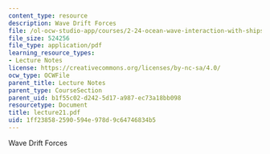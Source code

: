 ```yaml
---
content_type: resource
description: Wave Drift Forces
file: /ol-ocw-studio-app/courses/2-24-ocean-wave-interaction-with-ships-and-offshore-energy-systems-13-022-spring-2002/1ff238582590594e978d9c64746834b5_lecture21.pdf
file_size: 524256
file_type: application/pdf
learning_resource_types:
- Lecture Notes
license: https://creativecommons.org/licenses/by-nc-sa/4.0/
ocw_type: OCWFile
parent_title: Lecture Notes
parent_type: CourseSection
parent_uid: b1f55c02-d242-5d17-a987-ec73a18bb098
resourcetype: Document
title: lecture21.pdf
uid: 1ff23858-2590-594e-978d-9c64746834b5
---
```

Wave Drift Forces